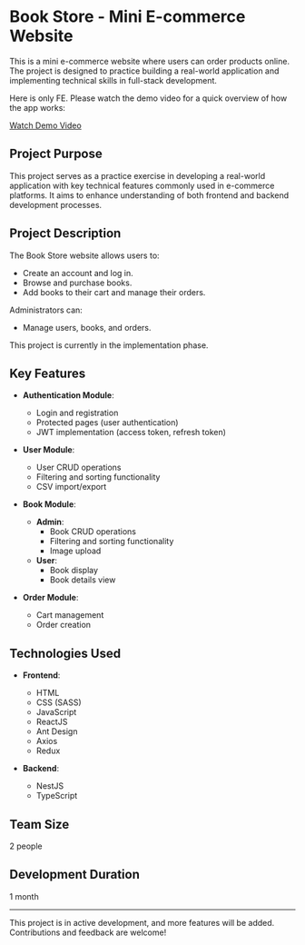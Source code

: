 # Book Store - Mini E-commerce Website 

This is a mini e-commerce website where users can order products online. The project is designed to practice building a real-world application and implementing technical skills in full-stack development.

Here is only FE. Please watch the demo video for a quick overview of how the app works:

[Watch Demo Video](https://drive.google.com/file/d/1zRIBrcw0pK9tsk4BD0DaPHFMql-jxAxw/view?usp=sharing)

## Project Purpose

This project serves as a practice exercise in developing a real-world application with key technical features commonly used in e-commerce platforms. It aims to enhance understanding of both frontend and backend development processes.

## Project Description

The Book Store website allows users to:
- Create an account and log in.
- Browse and purchase books.
- Add books to their cart and manage their orders.

Administrators can:
- Manage users, books, and orders.

This project is currently in the implementation phase.

## Key Features

- **Authentication Module**:
  - Login and registration
  - Protected pages (user authentication)
  - JWT implementation (access token, refresh token)

- **User Module**:
  - User CRUD operations
  - Filtering and sorting functionality
  - CSV import/export

- **Book Module**:
  - **Admin**:
    - Book CRUD operations
    - Filtering and sorting functionality
    - Image upload
  - **User**:
    - Book display
    - Book details view

- **Order Module**:
  - Cart management
  - Order creation

## Technologies Used

- **Frontend**:
  - HTML
  - CSS (SASS)
  - JavaScript
  - ReactJS
  - Ant Design
  - Axios
  - Redux

- **Backend**:
  - NestJS
  - TypeScript

## Team Size

2 people

## Development Duration

1 month

---

This project is in active development, and more features will be added. Contributions and feedback are welcome!
